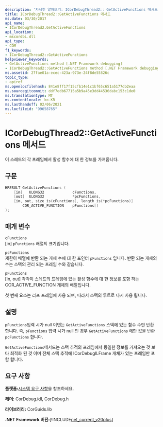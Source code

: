 ```yaml
---
description: '자세히 알아보기: ICorDebugThread2:: GetActiveFunctions 메서드'
title: ICorDebugThread2::GetActiveFunctions 메서드
ms.date: 03/30/2017
api_name:
- ICorDebugThread2.GetActiveFunctions
api_location:
- mscordbi.dll
api_type:
- COM
f1_keywords:
- ICorDebugThread2::GetActiveFunctions
helpviewer_keywords:
- GetActiveFunctions method [.NET Framework debugging]
- ICorDebugThread2::GetActiveFunctions method [.NET Framework debugging]
ms.assetid: 27fae01a-ecec-423a-973e-24f8de55826c
topic_type:
- apiref
ms.openlocfilehash: 841e8ff17f15cfb14e1c1bf65c651a5177db2eaa
ms.sourcegitcommit: ddf7edb67715a5b9a45e3dd44536dabc153c1de0
ms.translationtype: MT
ms.contentlocale: ko-KR
ms.lasthandoff: 02/06/2021
ms.locfileid: "99658765"
---
```

# <a name="icordebugthread2getactivefunctions-method"></a>ICorDebugThread2::GetActiveFunctions 메서드

이 스레드의 각 프레임에서 활성 함수에 대 한 정보를 가져옵니다.  
  
## <a name="syntax"></a>구문  
  
```cpp  
HRESULT GetActiveFunctions (  
    [in]   ULONG32             cFunctions,  
    [out]  ULONG32             *pcFunctions,  
    [in, out, size_is(cFunctions), length_is(*pcFunctions)]  
        COR_ACTIVE_FUNCTION    pFunctions[]  
);  
```  
  
## <a name="parameters"></a>매개 변수  

 `cFunctions`  
 [in] `pFunctions` 배열의 크기입니다.  
  
 `pcFunctions`  
 제한이 배열에 반환 되는 개체 수에 대 한 포인터 `pFunctions` 입니다. 반환 되는 개체의 수는 스택의 관리 되는 프레임 수와 같습니다.  
  
 `pFunctions`  
 [in, out] 각각이 스레드의 프레임에 있는 활성 함수에 대 한 정보를 포함 하는 COR_ACTIVE_FUNCTION 개체의 배열입니다.  
  
 첫 번째 요소는 리프 프레임에 사용 되며, 따라서 스택의 루트로 다시 사용 됩니다.  
  
## <a name="remarks"></a>설명  

 `pFunctions`입력 시가 null 이면는 `GetActiveFunctions` 스택에 있는 함수 수만 반환 합니다. 즉, `pFunctions` 입력 시가 null 인 경우 `GetActiveFunctions` 에만 값을 반환 `pcFunctions` 합니다.  
  
 `GetActiveFunctions`메서드는 스택 추적의 프레임에서 동일한 정보를 가져오는 것 보다 최적화 된 것 이며 전체 스택 추적에 ICorDebugILFrame 개체가 있는 프레임만 포함 합니다.  
  
## <a name="requirements"></a>요구 사항  

 **플랫폼:**[시스템 요구 사항](../../get-started/system-requirements.md)을 참조하세요.  
  
 **헤더:** CorDebug.idl, CorDebug.h  
  
 **라이브러리:** CorGuids.lib  
  
 **.NET Framework 버전:**[!INCLUDE[net_current_v20plus](../../../../includes/net-current-v20plus-md.md)]
